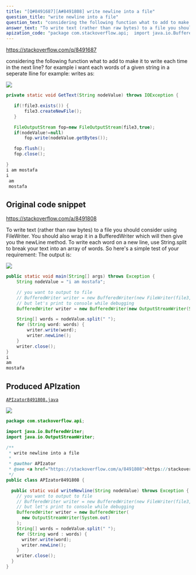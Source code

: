 ```yaml
---
title: "[Q#8491687][A#8491808] write newline into a file"
question_title: "write newline into a file"
question_text: "considering the following function what to add to make it to write each time in the next line? for example i want each words of a given string in a seperate lline for example: writes as:"
answer_text: "To write text (rather than raw bytes) to a file you should consider using FileWriter. You should also wrap it in a BufferedWriter which will then give you the newLine method. To write each word on a new line, use String.split to break your text into an array of words. So here's a simple test of your requirement: The output is:"
apization_code: "package com.stackoverflow.api;  import java.io.BufferedWriter; import java.io.OutputStreamWriter;  /**  * write newline into a file  *  * @author APIzator  * @see <a href=\"https://stackoverflow.com/a/8491808\">https://stackoverflow.com/a/8491808</a>  */ public class APIzator8491808 {    public static void writeNewline(String nodeValue) throws Exception {     // you want to output to file     // BufferedWriter writer = new BufferedWriter(new FileWriter(file3, true));     // but let's print to console while debugging     BufferedWriter writer = new BufferedWriter(       new OutputStreamWriter(System.out)     );     String[] words = nodeValue.split(\" \");     for (String word : words) {       writer.write(word);       writer.newLine();     }     writer.close();   } }"
---
```


https://stackoverflow.com/q/8491687

considering the following function
what to add to make it to write each time in the next line?
for example i want each words of a given string in a seperate lline for example:
writes as:


<div class="code-logo"><img src="/stackoverflow.png" /></div>

```java
private static void GetText(String nodeValue) throws IOException {

   if(!file3.exists()) {
       file3.createNewFile();
   }

   FileOutputStream fop=new FileOutputStream(file3,true);
   if(nodeValue!=null)
       fop.write(nodeValue.getBytes());

   fop.flush();
   fop.close();

}
i am mostafa
i
 am
 mostafa
```


## Original code snippet

https://stackoverflow.com/a/8491808

To write text (rather than raw bytes) to a file you should consider using FileWriter. You should also wrap it in a BufferedWriter which will then give you the newLine method.
To write each word on a new line, use String.split to break your text into an array of words.
So here&#x27;s a simple test of your requirement:
The output is:

<div class="code-logo"><img src="/stackoverflow.png" /></div>

```java
public static void main(String[] args) throws Exception {
    String nodeValue = "i am mostafa";

    // you want to output to file
    // BufferedWriter writer = new BufferedWriter(new FileWriter(file3, true));
    // but let's print to console while debugging
    BufferedWriter writer = new BufferedWriter(new OutputStreamWriter(System.out));

    String[] words = nodeValue.split(" ");
    for (String word: words) {
        writer.write(word);
        writer.newLine();
    }
    writer.close();
}
i
am
mostafa
```

## Produced APIzation

[`APIzator8491808.java`](https://github.com/blind-papers/apization-temp-data/raw/main/search/APIzator8491808.java)

<div class="code-logo"><img src="/apizator.png" /></div>

```java
package com.stackoverflow.api;

import java.io.BufferedWriter;
import java.io.OutputStreamWriter;

/**
 * write newline into a file
 *
 * @author APIzator
 * @see <a href="https://stackoverflow.com/a/8491808">https://stackoverflow.com/a/8491808</a>
 */
public class APIzator8491808 {

  public static void writeNewline(String nodeValue) throws Exception {
    // you want to output to file
    // BufferedWriter writer = new BufferedWriter(new FileWriter(file3, true));
    // but let's print to console while debugging
    BufferedWriter writer = new BufferedWriter(
      new OutputStreamWriter(System.out)
    );
    String[] words = nodeValue.split(" ");
    for (String word : words) {
      writer.write(word);
      writer.newLine();
    }
    writer.close();
  }
}

```